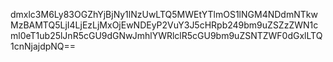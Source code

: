 dmxlc3M6Ly83OGZhYjBjNy1lNzUwLTQ5MWEtYTlmOS1lNGM4NDdmNTkwMzBAMTQ5LjI4LjEzLjMxOjEwNDEyP2VuY3J5cHRpb249bm9uZSZzZWN1cml0eT1ub25lJnR5cGU9dGNwJmhlYWRlclR5cGU9bm9uZSNTZWF0dGxlLTQ1cnNjajdpNQ==
